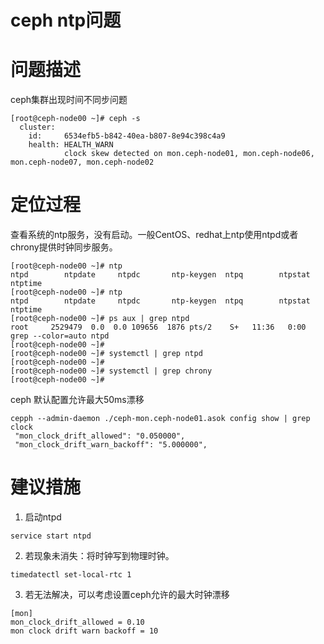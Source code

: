 ceph ntp问题
====================

# 问题描述
ceph集群出现时间不同步问题

```
[root@ceph-node00 ~]# ceph -s
  cluster:
    id:     6534efb5-b842-40ea-b807-8e94c398c4a9
    health: HEALTH_WARN
            clock skew detected on mon.ceph-node01, mon.ceph-node06, mon.ceph-node07, mon.ceph-node02
```

# 定位过程
查看系统的ntp服务，没有启动。一般CentOS、redhat上ntp使用ntpd或者chrony提供时钟同步服务。

```
[root@ceph-node00 ~]# ntp
ntpd        ntpdate     ntpdc       ntp-keygen  ntpq        ntpstat     ntptime
[root@ceph-node00 ~]# ntp
ntpd        ntpdate     ntpdc       ntp-keygen  ntpq        ntpstat     ntptime
[root@ceph-node00 ~]# ps aux | grep ntpd
root     2529479  0.0  0.0 109656  1876 pts/2    S+   11:36   0:00 grep --color=auto ntpd
[root@ceph-node00 ~]#
[root@ceph-node00 ~]# systemctl | grep ntpd
[root@ceph-node00 ~]#
[root@ceph-node00 ~]# systemctl | grep chrony
[root@ceph-node00 ~]#

```
ceph 默认配置允许最大50ms漂移 
```
cepph --admin-daemon ./ceph-mon.ceph-node01.asok config show | grep clock
 "mon_clock_drift_allowed": "0.050000",
 "mon_clock_drift_warn_backoff": "5.000000",
```

# 建议措施

1. 启动ntpd
```
service start ntpd
```
2. 若现象未消失：将时钟写到物理时钟。
```
timedatectl set-local-rtc 1
```
3. 若无法解决，可以考虑设置ceph允许的最大时钟漂移

```
[mon]
mon_clock_drift_allowed = 0.10
mon clock drift warn backoff = 10
```